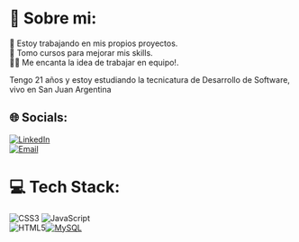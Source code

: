 # 👤 Sobre mi:
🚀 Estoy trabajando en mis propios proyectos.<br>📖 Tomo cursos para mejorar mis skills.<br>🤝🏽 Me encanta la idea de trabajar en equipo!.

Tengo 21 años y estoy estudiando la tecnicatura de Desarrollo de Software, vivo en San Juan Argentina


## 🌐 Socials:
[![LinkedIn](https://img.shields.io/badge/LinkedIn-%230077B5.svg?logo=linkedin&logoColor=white)](www.linkedin.com/in/noé-alaniz-a043742a4) <br>
[![Email](https://img.shields.io/badge/matiaz1909@gmail.com-email_personal-D14836?style=for-the-badge&logo=gmail&logoColor=white&labelColor=101010)](mailto:matiaz1909@gmail.com)

# 💻 Tech Stack:
![CSS3](https://img.shields.io/badge/css3-%231572B6.svg?style=for-the-badge&logo=css3&logoColor=white) ![JavaScript](https://img.shields.io/badge/javascript-%23323330.svg?style=for-the-badge&logo=javascript&logoColor=%23F7DF1E) <br>![HTML5](https://img.shields.io/badge/html5-%23E34F26.svg?style=for-the-badge&logo=html5&logoColor=white)[![MySQL](https://img.shields.io/badge/MySQL-4479A1?style=for-the-badge&logo=mysql&logoColor=white&labelColor=101010)]()



<!-- Proudly created with GPRM ( https://gprm.itsvg.in ) -->
